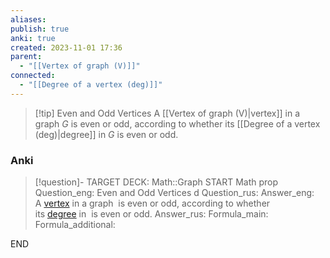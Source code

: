 ```yaml
---
aliases: 
publish: true
anki: true
created: 2023-11-01 17:36
parent:
  - "[[Vertex of graph (V)]]"
connected:
  - "[[Degree of a vertex (deg)]]"
---
```

> [!tip] Even and Odd Vertices
> A [[Vertex of graph (V)|vertex]] in a graph ${} G {}$ is even or odd, according to whether its [[Degree of a vertex (deg)|degree]]  in ${} G$ is even or odd.

### Anki
> [!question]-
TARGET DECK: Math::Graph
START
Math prop
Question_eng: Even and Odd Vertices d
Question_rus: 
Answer_eng: A [vertex](app://obsidian.md/Vertex%20of%20graph%20(V)) in a graph  is even or odd, according to whether its [degree](app://obsidian.md/Degree%20of%20a%20vertex%20(deg)) in  is even or odd.
Answer_rus: 
Formula_main: 
Formula_additional:
<!--ID: 1699131978504-->
END












